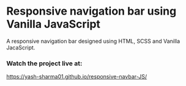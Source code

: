 # Responsive navigation bar using Vanilla JavaScript

A responsive navigation bar designed using HTML, SCSS and Vanilla JacaScript.

### Watch the project live at:

https://yash-sharma01.github.io/responsive-navbar-JS/
